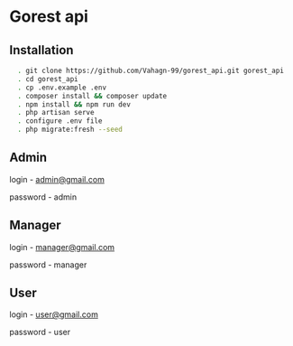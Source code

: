 
# Gorest api


## Installation

```bash
  . git clone https://github.com/Vahagn-99/gorest_api.git gorest_api 
  . cd gorest_api 
  . cp .env.example .env
  . composer install && composer update
  . npm install && npm run dev
  . php artisan serve 
  . configure .env file
  . php migrate:fresh --seed
```

Admin 
-----------------------
login - admin@gmail.com

password - admin 

Manager 
-----------------------
login - manager@gmail.com

password - manager 

User 
-----------------------
login - user@gmail.com

password - user 
